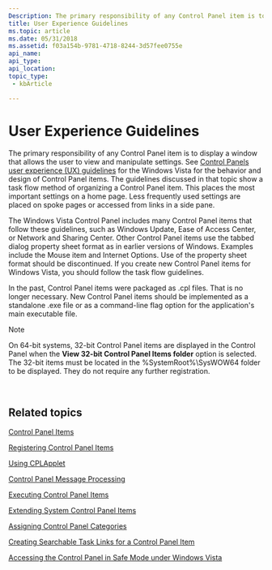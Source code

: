 ```yaml
---
Description: The primary responsibility of any Control Panel item is to display a window that allows the user to view and manipulate settings.
title: User Experience Guidelines
ms.topic: article
ms.date: 05/31/2018
ms.assetid: f03a154b-9781-4718-8244-3d57fee0755e
api_name: 
api_type: 
api_location: 
topic_type: 
 - kbArticle

---
```


# User Experience Guidelines

The primary responsibility of any Control Panel item is to display a window that allows the user to view and manipulate settings. See [Control Panels user experience (UX) guidelines](https://msdn.microsoft.com/library/aa511272.aspx) for the Windows Vista for the behavior and design of Control Panel items. The guidelines discussed in that topic show a task flow method of organizing a Control Panel item. This places the most important settings on a home page. Less frequently used settings are placed on spoke pages or accessed from links in a side pane.

The Windows Vista Control Panel includes many Control Panel items that follow these guidelines, such as Windows Update, Ease of Access Center, or Network and Sharing Center. Other Control Panel items use the tabbed dialog property sheet format as in earlier versions of Windows. Examples include the Mouse item and Internet Options. Use of the property sheet format should be discontinued. If you create new Control Panel items for Windows Vista, you should follow the task flow guidelines.

In the past, Control Panel items were packaged as .cpl files. That is no longer necessary. New Control Panel items should be implemented as a standalone .exe file or as a command-line flag option for the application's main executable file.

> [!Note]  
> On 64-bit systems, 32-bit Control Panel items are displayed in the Control Panel when the **View 32-bit Control Panel Items folder** option is selected. The 32-bit items must be located in the %SystemRoot%\\SysWOW64 folder to be displayed. They do not require any further registration.

 

## Related topics

<dl> <dt>

[Control Panel Items](control-panel-applications.md)
</dt> <dt>

[Registering Control Panel Items](registering-control-panel-items.md)
</dt> <dt>

[Using CPLApplet](using-cplapplet.md)
</dt> <dt>

[Control Panel Message Processing](message-processing.md)
</dt> <dt>

[Executing Control Panel Items](executing-control-panel-items.md)
</dt> <dt>

[Extending System Control Panel Items](extending-system-control-panel-items.md)
</dt> <dt>

[Assigning Control Panel Categories](assigning-control-panel-categories.md)
</dt> <dt>

[Creating Searchable Task Links for a Control Panel Item](creating-searchable-task-links.md)
</dt> <dt>

[Accessing the Control Panel in Safe Mode under Windows Vista](accessing-the-cp-in-safe-mode-under-vista.md)
</dt> </dl>

 

 



